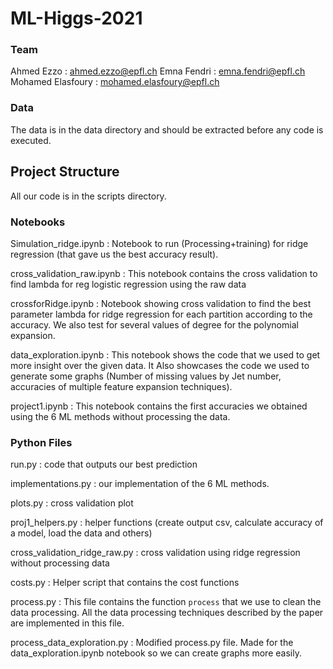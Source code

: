 # ML-Higgs-2021

### Team 
Ahmed Ezzo : ahmed.ezzo@epfl.ch
Emna Fendri : emna.fendri@epfl.ch
Mohamed Elasfoury : mohamed.elasfoury@epfl.ch

### Data
The data is in the data directory and should be extracted before any code is executed.

## Project Structure

All our code is in the scripts directory.

### Notebooks

Simulation_ridge.ipynb : Notebook to run (Processing+training) for ridge regression (that gave us the best accuracy result).

cross_validation_raw.ipynb : This notebook contains the cross validation to find lambda for reg logistic regression using the raw data

crossforRidge.ipynb : Notebook showing cross validation to find the best parameter lambda for ridge regression for each partition according to the accuracy. We also test for several values of degree for the polynomial expansion.

data_exploration.ipynb : This notebook shows the code that we used to get more insight over the given data. It Also showcases the code we used to generate some graphs (Number of missing values by Jet number, accuracies of multiple feature expansion techniques).

project1.ipynb : This notebook contains the first accuracies we obtained using the 6 ML methods without processing the data.

### Python Files

run.py : code that outputs our best prediction

implementations.py : our implementation of the 6 ML methods.

plots.py : cross validation plot

proj1_helpers.py : helper functions (create output csv, calculate accuracy of a model, load the data and others)  

cross_validation_ridge_raw.py : cross validation using ridge regression without processing data

costs.py : Helper script that contains the cost functions

process.py : This file contains the function `process` that we use to clean the data processing. All the data processing techniques described by the paper are implemented in this file. 

process_data_exploration.py : Modified process.py file. Made for the data_exploration.ipynb notebook so we can create graphs more easily.




